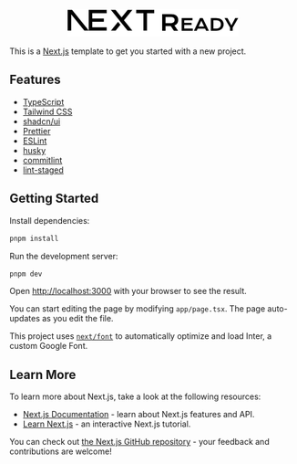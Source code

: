 <p align="center">
    <img src="https://github.com/dan5py/next-ready/blob/main/public/logo.svg?raw=true" height="48" alt="Next Ready" style="">
</p>

This is a [Next.js](https://nextjs.org/) template to get you started with a new project.

## Features

- [TypeScript](https://www.typescriptlang.org/)
- [Tailwind CSS](https://tailwindcss.com/)
- [shadcn/ui](https://ui.shadcn.com)
- [Prettier](https://prettier.io/)
- [ESLint](https://eslint.org/)
- [husky](https://typicode.github.io/husky/#/)
- [commitlint](https://commitlint.js.org/)
- [lint-staged](https://github.com/lint-staged/lint-staged)

## Getting Started

Install dependencies:

```bash
pnpm install
```

Run the development server:

```bash
pnpm dev
```

Open [http://localhost:3000](http://localhost:3000) with your browser to see the result.

You can start editing the page by modifying `app/page.tsx`. The page auto-updates as you edit the file.

This project uses [`next/font`](https://nextjs.org/docs/basic-features/font-optimization) to automatically optimize and load Inter, a custom Google Font.

## Learn More

To learn more about Next.js, take a look at the following resources:

- [Next.js Documentation](https://nextjs.org/docs) - learn about Next.js features and API.
- [Learn Next.js](https://nextjs.org/learn) - an interactive Next.js tutorial.

You can check out [the Next.js GitHub repository](https://github.com/vercel/next.js/) - your feedback and contributions are welcome!
